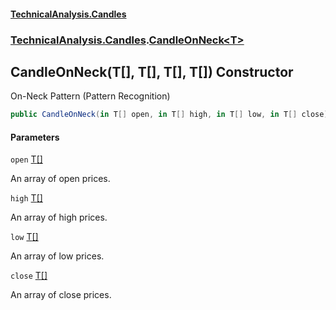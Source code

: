 #### [TechnicalAnalysis\.Candles](Atypical.TechnicalAnalysis.Candles.md 'Atypical\.TechnicalAnalysis\.Candles')
### [TechnicalAnalysis\.Candles](Atypical.TechnicalAnalysis.Candles.md#TechnicalAnalysis.Candles 'TechnicalAnalysis\.Candles').[CandleOnNeck&lt;T&gt;](CandleOnNeck_T_.md 'TechnicalAnalysis\.Candles\.CandleOnNeck\<T\>')

## CandleOnNeck\(T\[\], T\[\], T\[\], T\[\]\) Constructor

On\-Neck Pattern \(Pattern Recognition\)

```csharp
public CandleOnNeck(in T[] open, in T[] high, in T[] low, in T[] close);
```
#### Parameters

<a name='TechnicalAnalysis.Candles.CandleOnNeck_T_.CandleOnNeck(T[],T[],T[],T[]).open'></a>

`open` [T](CandleOnNeck_T_.md#TechnicalAnalysis.Candles.CandleOnNeck_T_.T 'TechnicalAnalysis\.Candles\.CandleOnNeck\<T\>\.T')[\[\]](https://docs.microsoft.com/en-us/dotnet/api/System.Array 'System\.Array')

An array of open prices\.

<a name='TechnicalAnalysis.Candles.CandleOnNeck_T_.CandleOnNeck(T[],T[],T[],T[]).high'></a>

`high` [T](CandleOnNeck_T_.md#TechnicalAnalysis.Candles.CandleOnNeck_T_.T 'TechnicalAnalysis\.Candles\.CandleOnNeck\<T\>\.T')[\[\]](https://docs.microsoft.com/en-us/dotnet/api/System.Array 'System\.Array')

An array of high prices\.

<a name='TechnicalAnalysis.Candles.CandleOnNeck_T_.CandleOnNeck(T[],T[],T[],T[]).low'></a>

`low` [T](CandleOnNeck_T_.md#TechnicalAnalysis.Candles.CandleOnNeck_T_.T 'TechnicalAnalysis\.Candles\.CandleOnNeck\<T\>\.T')[\[\]](https://docs.microsoft.com/en-us/dotnet/api/System.Array 'System\.Array')

An array of low prices\.

<a name='TechnicalAnalysis.Candles.CandleOnNeck_T_.CandleOnNeck(T[],T[],T[],T[]).close'></a>

`close` [T](CandleOnNeck_T_.md#TechnicalAnalysis.Candles.CandleOnNeck_T_.T 'TechnicalAnalysis\.Candles\.CandleOnNeck\<T\>\.T')[\[\]](https://docs.microsoft.com/en-us/dotnet/api/System.Array 'System\.Array')

An array of close prices\.